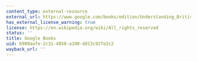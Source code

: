 ```yaml
---
content_type: external-resource
external_url: https://www.google.com/books/edition/Understanding_British_Party_Politics/FFN69PhXzykC?hl=en&gbpv=1
has_external_license_warning: true
license: https://en.wikipedia.org/wiki/All_rights_reserved
status: ''
title: Google Books
uid: b989aafe-2c31-4858-a100-dd13c92fe2c2
wayback_url: ''
---
```

